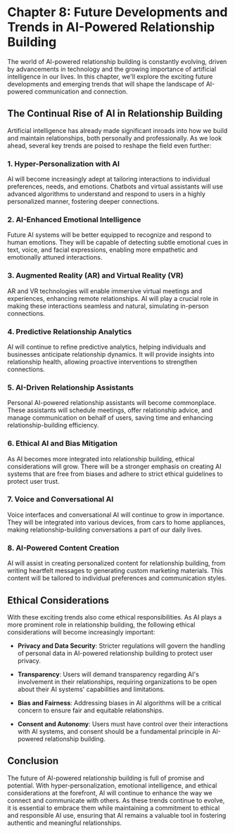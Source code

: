 Chapter 8: Future Developments and Trends in AI-Powered Relationship Building
=============================================================================

The world of AI-powered relationship building is constantly evolving, driven by advancements in technology and the growing importance of artificial intelligence in our lives. In this chapter, we'll explore the exciting future developments and emerging trends that will shape the landscape of AI-powered communication and connection.

The Continual Rise of AI in Relationship Building
-------------------------------------------------

Artificial intelligence has already made significant inroads into how we build and maintain relationships, both personally and professionally. As we look ahead, several key trends are poised to reshape the field even further:

### **1. Hyper-Personalization with AI**

AI will become increasingly adept at tailoring interactions to individual preferences, needs, and emotions. Chatbots and virtual assistants will use advanced algorithms to understand and respond to users in a highly personalized manner, fostering deeper connections.

### **2. AI-Enhanced Emotional Intelligence**

Future AI systems will be better equipped to recognize and respond to human emotions. They will be capable of detecting subtle emotional cues in text, voice, and facial expressions, enabling more empathetic and emotionally attuned interactions.

### **3. Augmented Reality (AR) and Virtual Reality (VR)**

AR and VR technologies will enable immersive virtual meetings and experiences, enhancing remote relationships. AI will play a crucial role in making these interactions seamless and natural, simulating in-person connections.

### **4. Predictive Relationship Analytics**

AI will continue to refine predictive analytics, helping individuals and businesses anticipate relationship dynamics. It will provide insights into relationship health, allowing proactive interventions to strengthen connections.

### **5. AI-Driven Relationship Assistants**

Personal AI-powered relationship assistants will become commonplace. These assistants will schedule meetings, offer relationship advice, and manage communication on behalf of users, saving time and enhancing relationship-building efficiency.

### **6. Ethical AI and Bias Mitigation**

As AI becomes more integrated into relationship building, ethical considerations will grow. There will be a stronger emphasis on creating AI systems that are free from biases and adhere to strict ethical guidelines to protect user trust.

### **7. Voice and Conversational AI**

Voice interfaces and conversational AI will continue to grow in importance. They will be integrated into various devices, from cars to home appliances, making relationship-building conversations a part of our daily lives.

### **8. AI-Powered Content Creation**

AI will assist in creating personalized content for relationship building, from writing heartfelt messages to generating custom marketing materials. This content will be tailored to individual preferences and communication styles.

Ethical Considerations
----------------------

With these exciting trends also come ethical responsibilities. As AI plays a more prominent role in relationship building, the following ethical considerations will become increasingly important:

* **Privacy and Data Security**: Stricter regulations will govern the handling of personal data in AI-powered relationship building to protect user privacy.

* **Transparency**: Users will demand transparency regarding AI's involvement in their relationships, requiring organizations to be open about their AI systems' capabilities and limitations.

* **Bias and Fairness**: Addressing biases in AI algorithms will be a critical concern to ensure fair and equitable relationships.

* **Consent and Autonomy**: Users must have control over their interactions with AI systems, and consent should be a fundamental principle in AI-powered relationship building.

Conclusion
----------

The future of AI-powered relationship building is full of promise and potential. With hyper-personalization, emotional intelligence, and ethical considerations at the forefront, AI will continue to enhance the way we connect and communicate with others. As these trends continue to evolve, it is essential to embrace them while maintaining a commitment to ethical and responsible AI use, ensuring that AI remains a valuable tool in fostering authentic and meaningful relationships.
